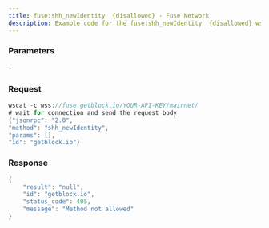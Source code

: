 ```yaml
---
title: fuse:shh_newIdentity  {disallowed} - Fuse Network
description: Example code for the fuse:shh_newIdentity  {disallowed} ws method. Сomplete guide on how to use fuse:shh_newIdentity  {disallowed} ws in GetBlock.io Web3 documentation.
---
```


### Parameters


\-

### Request

``` java
wscat -c wss://fuse.getblock.io/YOUR-API-KEY/mainnet/ 
# wait for connection and send the request body 
{"jsonrpc": "2.0",
"method": "shh_newIdentity",
"params": [],
"id": "getblock.io"}
```

###  Response

``` java
{
    "result": "null",
    "id": "getblock.io",
    "status_code": 405,
    "message": "Method not allowed"
}
```

